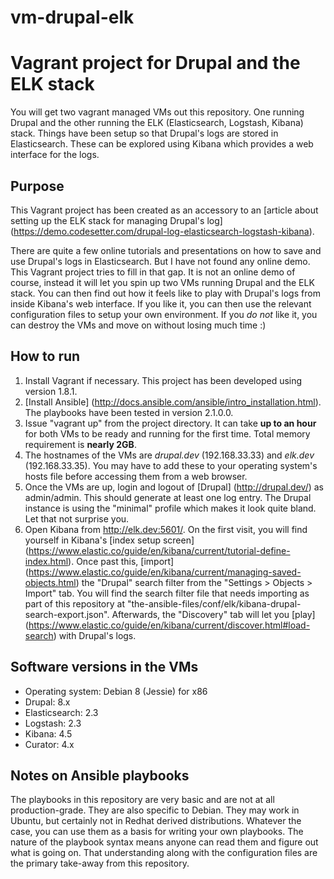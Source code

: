 # vm-drupal-elk

Vagrant project for Drupal and the ELK stack
============================================
You will get two vagrant managed VMs out this repository.  One running Drupal
and the other running the ELK (Elasticsearch, Logstash, Kibana) stack.  Things
have been setup so that Drupal's logs are stored in Elasticsearch.  These can be
explored using Kibana which provides a web interface for the logs.

Purpose
-------
This Vagrant project has been created as an accessory to an [article about
setting up the ELK stack for managing Drupal's log] (https://demo.codesetter.com/drupal-log-elasticsearch-logstash-kibana).

There are quite a few online tutorials and presentations on how to save and use
Drupal's logs in Elasticsearch.  But I have not found any online demo.  This
Vagrant project tries to fill in that gap.  It is not an online demo of course,
instead it will let you spin up two VMs running Drupal and the ELK stack.  You can
then find out how it feels like to play with Drupal's logs from inside Kibana's
web interface.  If you like it, you can then use the relevant configuration
files to setup your own environment.  If you *do not* like it, you can destroy
the VMs and move on without losing much time :)

How to run
----------
  1. Install Vagrant if necessary.  This project has been developed using version 1.8.1.
  2. [Install Ansible] (http://docs.ansible.com/ansible/intro_installation.html).  The playbooks have been tested in version 2.1.0.0.
  3. Issue "vagrant up" from the project directory.  It can take **up to an hour** for both VMs to be ready and running for the first time.  Total memory requirement is **nearly 2GB**.
  4. The hostnames of the VMs are *drupal.dev* (192.168.33.33) and *elk.dev* (192.168.33.35).  You may have to add these to your operating system's hosts file before accessing them from a web browser.
  5. Once the VMs are up, login and logout of [Drupal] (http://drupal.dev/) as admin/admin.  This should generate at least one log entry.  The Drupal instance is using the "minimal" profile which makes it look quite bland.  Let that not surprise you.
  6. Open Kibana from http://elk.dev:5601/.  On the first visit, you will find yourself in Kibana's [index setup screen] (https://www.elastic.co/guide/en/kibana/current/tutorial-define-index.html).  Once past this, [import] (https://www.elastic.co/guide/en/kibana/current/managing-saved-objects.html) the "Drupal" search filter from the "Settings > Objects > Import" tab.  You will find the search filter file that needs importing as part of this repository at "the-ansible-files/conf/elk/kibana-drupal-search-export.json". Afterwards, the "Discovery" tab will let you [play] (https://www.elastic.co/guide/en/kibana/current/discover.html#load-search) with Drupal's logs.

Software versions in the VMs
----------------------------
  * Operating system: Debian 8 (Jessie) for x86
  * Drupal: 8.x
  * Elasticsearch: 2.3
  * Logstash: 2.3
  * Kibana: 4.5
  * Curator: 4.x

Notes on Ansible playbooks
--------------------------
The playbooks in this repository are very basic and are not at all
production-grade.  They are also specific to Debian.  They may work in Ubuntu,
but certainly not in Redhat derived distributions.  Whatever the case, you can
use them as a basis for writing your own playbooks.  The nature of the playbook
syntax means anyone can read them and figure out what is going on.  That
understanding along with the configuration files are the primary take-away from
this repository.
